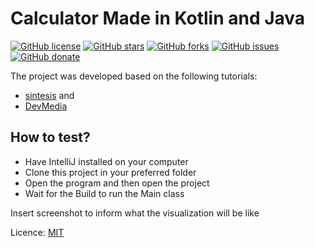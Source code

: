 # Calculator Made in Kotlin and Java

[![GitHub license](https://img.shields.io/github/license/clcmo/calculadora?style=for-the-badge)](https://github.com/clcmo/calculadora)
[![GitHub stars](https://img.shields.io/github/stars/clcmo/calculadora?style=for-the-badge)](https://github.com/clcmo/calculadora/stargazers)
[![GitHub forks](https://img.shields.io/github/forks/clcmo/calculadora?style=for-the-badge)](https://github.com/clcmo/calculadora/network)
[![GitHub issues](https://img.shields.io/github/issues/clcmo/calculadora?style=for-the-badge)](https://github.com/clcmo/calculadora/issues)
[![GitHub donate](https://img.shields.io/github/sponsors/clcmo?color=pink&style=for-the-badge)](https://github.com/sponsors/clcmo)

The project was developed based on the following tutorials:

* [sintesis](http://sintesis.ugto.mx/WintemplaWeb/02Wintempla/01Introduction/11Java/index.htm) and
* [DevMedia](https://www.devmedia.com.br/calculadora-java-criacao-de-aplicacoes-em-java-utilizando-swing/26007)

## How to test?

* Have IntelliJ installed on your computer
* Clone this project in your preferred folder
* Open the program and then open the project
* Wait for the Build to run the Main class

Insert screenshot to inform what the visualization will be like

Licence: [MIT](LICENCE)
